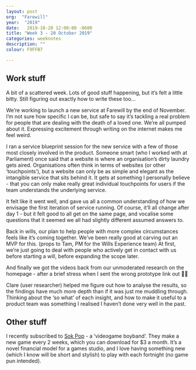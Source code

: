 ```yaml
---
layout: post
org:  "Farewill"
year:  "2019"
date:   2019-10-20 12:00:00 -0600
title: "Week 3 - 20 October 2019"
categories: weeknotes
description: ""
colour: F9FFB7

---
```



## Work stuff

A bit of a scattered week. Lots of good stuff happening, but it’s felt a little bitty. Still figuring out exactly how to write these too...

We’re working to launch a new service at Farewill by the end of November. I’m not sure how specific I can be, but safe to say it’s tackling a real problem for people that are dealing with the death of a loved one. We’re all pumped about it. Expressing excitement through writing on the internet makes me feel weird.  

I ran a service blueprint session for the new service with a few of those most closely involved in the product. Someone smart (who I worked with at Parliament) once said that a website is where an organisation’s dirty laundry gets aired. Organisations often think in terms of websites (or other ‘touchpoints’), but a website can only be as simple and elegant as the intangible service that sits behind it. It gets at something I personally believe - that you can only make really great individual touchpoints for users if the team understands the underlying service. 

It felt like it went well, and gave us all a common understanding of how we envisage the first iteration of service running. Of course, it’ll all change after day 1 - but it felt good to all get on the same page, and vocalise some questions that it seemed we all had slightly different assumed answers to. 

Back in wills, our plan to help people with more complex circumstances feels like it’s coming together. We’ve been really good at carving out an MVP for this. (props to Tam, PM for the Wills Experience team) At first, we’re just going to deal with people who actively get in contact with us before starting a will, before expanding the scope later.  

And finally we got the videos back from our unmoderated research on the homepage - after a brief stress when I sent the wrong prototype link out 🤦‍♂️

Clare (user researcher) helped me figure out how to analyse the results, so the findings have much more depth than if it was just me muddling through. Thinking about the ‘so what’ of each insight, and how to make it useful to a product team was something I realised I haven’t done very well in the past. 

## Other stuff

I recently subscribed to [Sok Pop](https://twitter.com/sokpopco) - a ‘videogame boyband’. They make a new game every 2 weeks, which you can download for $3 a month. It’s a novel financial model for a games studio, and I love having something new (which I know will be short and stylish) to play with each fortnight (no game pun intended).
